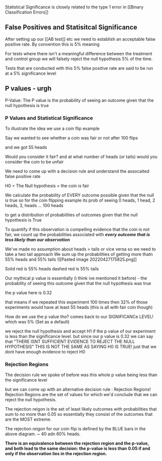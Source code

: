 Statistical Significance is closely related to the type 1 error in [[Binary Classification Errors]] 

## False Positives and Statisitcal Significance
After setting up our [[AB test]] etc we need to establish an acceptable false positive rate. By convention this is 5% meaning

For tests where there isn't a meaningful difference between the treatment and control group we will falsely reject the null hypothesis 5% of the time.

Tests that are conducted with this 5% false positive rate are said to be run at a 5% significance level


## P values - urgh
P-Value: The P value is the probability of seeing an outcome given that the null hypothesis is true


### P Values and Statistical Significance

To illustrate the idea we use a coin flip example

Say we wanted to see whether a coin was fair or not after 100 flips 

and we got 55 heads 

Would you consider it fair? and at what number of heads (or tails) would you consider the coin to be unfair

We need to come up with a decision rule and understand the assocaited false positive rate


H0 = The Null hypothesis = the coin is fair

We calculate the probability of EVERY outcome possible given that the null is true
so for the coin flipping example its 
prob of seeing 0 heads, 1 head, 2 heads, 3, heads ... 100 heads

to get a distribution of probabilities of outcomes given that the null hypothesis is True

To quantify if this observation is compelling evidence that the coin is not fair, we count up the probabilities associated with **_every outcome that is less likely than our observation_**

We've made no assumption about heads > tails or vice versa so we need to take a two tail approach
We sum up the probabilities of getting more thatn 55% heads and 55% tails 
![[Pasted image 20220427175825.png]]

Solid red is 55% heads
dashed red is 55% tails


Our mythical p value is essentially (i think ive mentioned it before) - the probability of seeing this outcome given that the null hypothesis was true

the p value here is 0.32

that means if we repeated this experiment 100 times then 32% of those experiments would have at least 55 heads (this is all with fair coin though)

How do we use the p value tho? 
comes back to our SIGNIFICANCe LEVEL! which was 5% (Set as a default)

we reject the null hypothesis and accept H1 if the p value of our experiment is less than the significance level. but since our p value is 0.32 we can say that "THERE ISNT SUFFICIENT EVIDENCE TO REJECT THE NULL HYPOTHESIS" THIS IS NOT THE SAME AS SAYING H0 IS TRUE! just that we dont have enough evidence to reject H0

### Rejection Regions
The decision rule we spoke of before was this whole p value being less than the significance level

but we can come up with an alternative decision rule : Rejection Regions! 
Rejection Regions are the set of values for which we'd conclude that we can reject the null hypothesis. 

The rejection reigon is the set of least likely outcomes with probabilities that sum to no more than 0.05 so essentially they consist of the outcomes that are the MOST extreme.

The rejection reigon for our coin flip is defined by the BLUE bars in the above diagram. ~ 40 adn 60% heads.

**There is an equivalence between the rejection region and the p-value, and both lead to the same decision: the p-value is less than 0.05 if and only if the observation lies in the rejection region.**